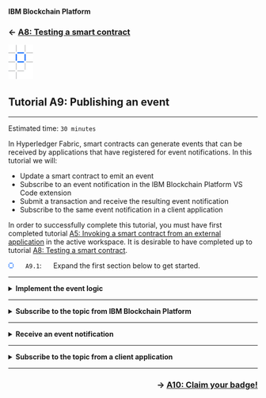 <!-- Standard Header Start -->
**IBM Blockchain Platform**
<h3 align='left'>← <a href='./a8.md'><b>A8: Testing a smart contract</b></a>
<!-- Standard Header End -->

<img src="./images/ibp.png" alt="IBM Blockchain Platform"></img>
## **Tutorial A9: Publishing an event**

---

Estimated time: `30 minutes`

<!-- Standard Header End -->

In Hyperledger Fabric, smart contracts can generate events that can be received by applications that have registered for event notifications. In this tutorial we will:
- Update a smart contract to emit an event
- Subscribe to an event notification in the IBM Blockchain Platform VS Code extension
- Submit a transaction and receive the resulting event notification
- Subscribe to the same event notification in a client application

In order to successfully complete this tutorial, you must have first completed tutorial <a href='./a5.md'>A5: Invoking a smart contract from an external application</a> in the active workspace. It is desirable to have completed up to tutorial <a href='./a8.md'>A8: Testing a smart contract</a>.

<img src="./images/bullet.png" alt="[]"></img> &nbsp;&nbsp;&nbsp;&nbsp; `A9.1`: &nbsp;&nbsp;&nbsp;&nbsp;
Expand the first section below to get started.

---
<details>
<summary><b>Implement the event logic</b></summary>

So far in this tutorial series, applications that submit new transactions are closely coupled to applications that query the ledger. For example, one application has to submit a transaction and let consensus complete before another application can query the ledger to confirm the result of that transaction.

An alternative pattern to couple applications connected to a Hyperledger Fabric network is using *events* and *notifications*. Applications can call smart contracts which generate transactions containing an event, and when that transaction is successfully committed to the ledger, a  notification can be received by one or more applications that have registered for event notification. This is a loosely coupled paradigm; the event consumer is unaware of the event producer.

An event is used to describe any significant situation that will be of interest to one or more applications; for example, when an update to an asset has occurred. Indeed, it can be appropriate to use this style of application coupling in many different scenarios:

* a regulator might want to be notified of a trade in near real time
* a supplier might want to use the acceptance of a new customer order to start a new business process to fulfill their contractual agreements
* a stock management system might want to keep an up-to-the-second accurate count of a particular transaction type in order to manage internal inventory

A transaction generated by a smart contract can include an event. When the transaction is committed to the ledger, all applications that are connected a suitable peer will receive a notification of this event. This is the publish/subscribe metaphor; a smart contract generates an event that can be consumed by zero or more applications. Applications can come and go; the event consumer and event producer are said to be loosely coupled to each other. 

As well as smart contract events, Hyperledger Fabric components can also publish system events when interesting things occur, such as when a block is committed.

<br><h3 align='left'>Modifying the smart contract</h3>

Before we can register for event notifications, we first need a smart contract with a transaction containing an event. We will use the 'createMyAsset' transaction in the smart contract we previously created to do this.

<img src="./images/bullet.png" alt="[]"></img> &nbsp;&nbsp;&nbsp;&nbsp; `A9.2`: &nbsp;&nbsp;&nbsp;&nbsp;
Switch to the 'my-asset-contract.ts' file in the editor.

If the file is not already open, use the Explorer side bar to navigate to 'demo-contract' -> 'src' -> 'my-asset-contract.ts'.

<img src="./images/bullet.png" alt="[]"></img> &nbsp;&nbsp;&nbsp;&nbsp; `A9.3`: &nbsp;&nbsp;&nbsp;&nbsp;
Navigate to the 'createMyAsset' method and use copy and paste to insert the following two lines at the end of the transaction's implementation:

```typescript
const eventPayload: Buffer = Buffer.from(`Created asset ${myAssetId} (${value})`);
ctx.stub.setEvent('myEvent', eventPayload);
```

The updated method should look like this:

<img src="./images/a9.3.png" alt="Updated createMyAsset"></img>


<img src="./images/bullet.png" alt="[]"></img> &nbsp;&nbsp;&nbsp;&nbsp; `A9.4`: &nbsp;&nbsp;&nbsp;&nbsp;
Save the file ('File' -> 'Save').

The setEvent method takes two parameters: in our example, we see an event name (the string "myEvent") and the event payload (a buffer containing the text "Created asset" and some details of the asset. We'll refer to this information again a little later.

<br><h3 align='left'>Upgrading the smart contract</h3>

We now need to upgrade our smart contract package to include the event emission logic.

<img src="./images/bullet.png" alt="[]"></img> &nbsp;&nbsp;&nbsp;&nbsp; `A9.5`: &nbsp;&nbsp;&nbsp;&nbsp;
Switch to the 'demo-contract' -> 'package.json' editor and update the value of the "version" field to `"0.0.3"`.

<img src="./images/a9.5.png" alt="Updated package.json"></img>

<img src="./images/bullet.png" alt="[]"></img> &nbsp;&nbsp;&nbsp;&nbsp; `A9.6`: &nbsp;&nbsp;&nbsp;&nbsp;
Save the file ('File' -> 'Save').

<img src="./images/bullet.png" alt="[]"></img> &nbsp;&nbsp;&nbsp;&nbsp; `A9.7`: &nbsp;&nbsp;&nbsp;&nbsp;
Hover over the Smart Contracts view in the IBM Blockchain Platform side bar, click the ellipsis (...) and select 'Package Open Project' for the 'demo-contract' project.

<img src="./images/a9.7.1.png" alt="Package open project"></img>

Wait a few seconds for the v0.0.3 smart contract to be built and shown in the Smart Contracts view.

<img src="./images/a9.7.2.png" alt="Packaged project"></img>

<img src="./images/bullet.png" alt="[]"></img> &nbsp;&nbsp;&nbsp;&nbsp; `A9.8`: &nbsp;&nbsp;&nbsp;&nbsp;
In the Fabric Environments view, expand "mychannel" and click "+ Deploy smart contract".

<img src="./images/a9.8.png" alt="Upgrade smart contract"></img>

<img src="./images/bullet.png" alt="[]"></img> &nbsp;&nbsp;&nbsp;&nbsp; `A9.9`: &nbsp;&nbsp;&nbsp;&nbsp;
In the Deploy Smart Contract form Step 1, select "demo-contract@0.0.3" from the drop down list, and click 'Next'.

<img src="./images/bullet.png" alt="[]"></img> &nbsp;&nbsp;&nbsp;&nbsp; `A9.10`: &nbsp;&nbsp;&nbsp;&nbsp;
In step 2 of the Deploy Smart Contract form, default values for Definition name and version of the updated contract are provided, click 'Next'.

<img src="./images/bullet.png" alt="[]"></img> &nbsp;&nbsp;&nbsp;&nbsp; `A9.11`: &nbsp;&nbsp;&nbsp;&nbsp;
In step 3 of the form, click 'Deploy' to start the deployment. 

You may need to wait a minute or so for the deployment of the upgraded smart contract to complete.

The upgraded version of the smart contract will be displayed in the Fabric Environments view under mychannel.

<img src="./images/a9.11.png" alt="Upgraded smart contract"></img>

The upgraded smart contract is now ready to use.

<img src="./images/bullet.png" alt="[]"></img> &nbsp;&nbsp;&nbsp;&nbsp; `A9.12`: &nbsp;&nbsp;&nbsp;&nbsp;
Expand the next section of the tutorial to continue.

</details>

---
<details>
<summary><b>Subscribe to the topic from IBM Blockchain Platform</b></summary>

With this change to the smart contract, every time a 'createMyAsset' transaction is committed, an event notification will sent to all applications registered for this event.

Smart contract notifications are only generated when a transaction containing an event is valid; an invalid transaction will not result in an event notification of the event within the transaction. Also, read-only transactions cannot generate events.

Any authorized client application can request event notification. It is possible request event notification within the IBM Blockchain Platform VS Code extension. Let's do that now.

<img src="./images/bullet.png" alt="[]"></img> &nbsp;&nbsp;&nbsp;&nbsp; `A9.13`: &nbsp;&nbsp;&nbsp;&nbsp;
In the Fabric Gateways view, ensure that the local gateway is connected.

If the gateway is disconnected, click on "1 Org Local Fabric - Org1" in this view to connect, and select 'org1Admin' as the identity.

<img src="./images/a9.13.png" alt="Connected gateway"></img>

<img src="./images/bullet.png" alt="[]"></img> &nbsp;&nbsp;&nbsp;&nbsp; `A9.14`: &nbsp;&nbsp;&nbsp;&nbsp;
Right-click 'demo-contract@0.0.3' and select 'Subscribe to Events'.

<img src="./images/a9.14.png" alt="Subscribe to Events"></img>

We need to specify which event(s) we are interested in. As you will recall from our event emission code, we named our topic 'myEvent'.

<img src="./images/bullet.png" alt="[]"></img> &nbsp;&nbsp;&nbsp;&nbsp; `A9.15`: &nbsp;&nbsp;&nbsp;&nbsp;
Type `myEvent` and press Enter.

<img src="./images/a9.15.png" alt="Subscribe to Events"></img>

You will see a notification that confirms that the subscription has been registered.

> <br>
   > <b>Subscribing to multiple topics:</b>
   > <br> Regular expressions can be used to subscribe to multiple topics at once. For example, entering <b>.*</b> will subscribe to all custom events emitted from the smart contract.
   > <br>&nbsp;

<img src="./images/bullet.png" alt="[]"></img> &nbsp;&nbsp;&nbsp;&nbsp; `A9.16`: &nbsp;&nbsp;&nbsp;&nbsp;
Expand the next section of the tutorial to continue.

</details>

---

<details>
<summary><b>Receive an event notification</b></summary>

Now that we have successfully subscribed to the 'myEvent' topic, we'll be able to receive notifications of those events in the VS Code output console.

In order to generate an event, we'll need to generate a createMyAsset transaction.

<img src="./images/bullet.png" alt="[]"></img> &nbsp;&nbsp;&nbsp;&nbsp; `A9.17`: &nbsp;&nbsp;&nbsp;&nbsp;
In the Fabric Gateways view, right-click the 'createMyAsset' transaction and select 'Submit Transaction'.

<img src="./images/a9.17-a9.28.png" alt="Submit createMyAsset"></img>

<img src="./images/bullet.png" alt="[]"></img> &nbsp;&nbsp;&nbsp;&nbsp; `A9.18`: &nbsp;&nbsp;&nbsp;&nbsp;
Replace the input parameters with `["004","Dogs Playing Poker"]` and press Enter.

<img src="./images/a9.18.png" alt="Creating asset 004"></img>

<img src="./images/bullet.png" alt="[]"></img> &nbsp;&nbsp;&nbsp;&nbsp; `A9.19`: &nbsp;&nbsp;&nbsp;&nbsp;
Press Enter a second time to accept the transient data defaults and submit the transaction.

<img src="./images/a4.8-a9.19.png" alt="Default transient data"></img>

<img src="./images/bullet.png" alt="[]"></img> &nbsp;&nbsp;&nbsp;&nbsp; `A9.20`: &nbsp;&nbsp;&nbsp;&nbsp;
Review the output of this transaction.

The Output panel will show not only the transaction output, but also information about the event that was emitted. 

<img src="./images/a9.20.png" alt="createMyAsset output"></img>

This information is only displayed because of the active subscription. The subscription will persist until the gateway is disconnected.

</details>

---

<details>
<summary><b>Subscribe to the topic from a client application</b></summary>

We will now try and subscribe to the same topic from within a client application. We will create a *listener.ts* client application that will be part of the project we created in tutorial <a href='./a5.md'>A5: Invoking a smart contract from an external application</a>.

<img src="./images/bullet.png" alt="[]"></img> &nbsp;&nbsp;&nbsp;&nbsp; `A9.21`: &nbsp;&nbsp;&nbsp;&nbsp;
Switch to the Explorer view, and right click the 'src' folder underneath 'demo-application'. Select 'New File'.

<img src="./images/a9.21.png" alt="new demo-application src file"></img>

<img src="./images/bullet.png" alt="[]"></img> &nbsp;&nbsp;&nbsp;&nbsp; `A9.22`: &nbsp;&nbsp;&nbsp;&nbsp;
Name the file 'listener.ts' and press Enter to load the new file in the editor.

<img src="./images/a9.22.png" alt="new listener.ts file"></img>

<img src="./images/bullet.png" alt="[]"></img> &nbsp;&nbsp;&nbsp;&nbsp; `A9.23`: &nbsp;&nbsp;&nbsp;&nbsp;
Copy and paste the following source code into the new file. (It is also <a href="./resources/listener.ts">available here</a>.)

```typescript
import { Gateway, Wallets, ContractListener } from 'fabric-network';
import * as path from 'path';
import * as fs from 'fs';

async function main() {
    try {

        // Create a new file system based wallet for managing identities.
        const walletPath = path.join(process.cwd(), 'Org1Wallet');
        const wallet = await Wallets.newFileSystemWallet(walletPath);
        console.log(`Wallet path: ${walletPath}`);

        // Create a new gateway for connecting to our peer node.
        const gateway = new Gateway();
        const connectionProfilePath = path.resolve(__dirname, '..', 'connection.json');
        const connectionProfile = JSON.parse(fs.readFileSync(connectionProfilePath, 'utf8'));
        let connectionOptions = { wallet, identity: 'org1Admin', discovery: { enabled: true, asLocalhost: true }};
        await gateway.connect(connectionProfile, connectionOptions);

        // Get the network (channel) our contract is deployed to.
        const network = await gateway.getNetwork('mychannel');

        // Get the contract from the network.
        const contract = network.getContract('demo-contract');

        // Listen for myEvent publications
        const listener: ContractListener = async (event) => {
            if (event.eventName === 'myEvent') {
                const eventString: string = `chaincodeId: ${event.chaincodeId}, eventName: "${event.eventName}", payload: ${event.payload.toString()}`;
            console.log(`Event caught: ${eventString}`);
            }
        };
        contract.addContractListener(listener);

        console.log(`Listening for myEvent events...`);
        while (true) {
            await sleep(5000);
            // ... do other things
        }

    } catch (error) {
        console.error(`Error: ${error}`);
        process.exit(1);
    }
}

function sleep(ms: number) {
    return new Promise(resolve => setTimeout(resolve, ms));
}

main();
```

Your source file should be 51 lines long.

<img src="./images/bullet.png" alt="[]"></img> &nbsp;&nbsp;&nbsp;&nbsp; `A9.24`: &nbsp;&nbsp;&nbsp;&nbsp;
Save the file ('File' -> 'Save').

If you completed tutorial <a href='./a5.md'>A5: Invoking a smart contract from an external application</a> in the same VS Code session, the compiler will be in watch mode, and the application will now rebuild itself and you can skip to A9.26.

<img src="./images/bullet.png" alt="[]"></img> &nbsp;&nbsp;&nbsp;&nbsp; `A9.25`: &nbsp;&nbsp;&nbsp;&nbsp;
If necessary, rebuild the client application by clicking 'Terminal' -> 'Run Build Task' and selecting 'tsc: watch - tsconfig.json demo-application'.

<img src="./images/a5.27.1-a9.25.1.png" alt="tsc watch"></img>

<img src="./images/a5.27.2-a9.25.2.png" alt="Successful build and watch"></img>

We will now run the application using an npm script that we created in tutorial <a href='./a5.md'>A5: Invoking a smart contract from an external application</a>. When we created our package.json file in this tutorial, we included an npm script called 'listener' that will run our new application:

<img src="./images/a9.25.3.png" alt="listener script in package.json"></img>

<img src="./images/bullet.png" alt="[]"></img> &nbsp;&nbsp;&nbsp;&nbsp; `A9.26`: &nbsp;&nbsp;&nbsp;&nbsp;
Click 'Terminal' -> 'Run Task', and find and select 'npm: listener demo-application'.

As always, take care in selecting the correct task as the options can look alike.

<img src="./images/a9.26.png" alt="npm start"></img>

<img src="./images/bullet.png" alt="[]"></img> &nbsp;&nbsp;&nbsp;&nbsp; `A9.27`: &nbsp;&nbsp;&nbsp;&nbsp;
As before, select the option to continue without scanning the output.

<img src="./images/a5.31.1-a9.27.1.png" alt="option to not scan the task output"></img>

The client application will now run: the application will connect to the gateway, register for 'myEvent' notifications and then pause indefinitely while it waits to receive them.

<img src="./images/a9.27.2.png" alt="event caught by create.ts"></img>

Note that we now have *two* subscribers: the IBM Blockchain Platform extension subscriber that we configured earlier, and our new client application. We will now test that notifications can be received by both of them.

<img src="./images/bullet.png" alt="[]"></img> &nbsp;&nbsp;&nbsp;&nbsp; `A9.28`: &nbsp;&nbsp;&nbsp;&nbsp;
Switch to the IBM Blockchain Platform sidebar, and in the Fabric Gateways view right click the 'createMyAsset' transaction and select 'Submit transaction'.

<img src="./images/a9.17-a9.28.png" alt="Submit createMyAsset"></img>

<img src="./images/bullet.png" alt="[]"></img> &nbsp;&nbsp;&nbsp;&nbsp; `A9.29`: &nbsp;&nbsp;&nbsp;&nbsp;Replace the input parameters with ``["005","The Starry Night"]``. As before, press Enter to confirm and Enter again to skip transient data.

<img src="./images/a9.29.1.png" alt="create asset 005"></img>

The transaction will be submitted and the Output view  updated with the log of the transaction. Note that it includes the new event, which has been received and logged by the first subscriber (IBM Blockchain Platform):

<img src="./images/a9.29.2.png" alt="new event caught in output log"></img>

We will now verify that the event has also been received by the second subscriber (the listener application):

<img src="./images/bullet.png" alt="[]"></img> &nbsp;&nbsp;&nbsp;&nbsp; `A9.30`: &nbsp;&nbsp;&nbsp;&nbsp;Click the Terminal tab to show the running listener application.

Notice that the subscriber has successfully caught the event and run the handler code:

<img src="./images/a9.30.png" alt="listener received event"></img>

Feel free to continue trying out the event framework. When you have finished, remember to close down the listener application:

<img src="./images/bullet.png" alt="[]"></img> &nbsp;&nbsp;&nbsp;&nbsp; `A9.31`: &nbsp;&nbsp;&nbsp;&nbsp;Right click in the running listener's terminal and select 'Kill Terminal'.

<img src="./images/a9.31.png" alt="kill listener terminal"></img>

This will force the application to close.

<br><h3 align='left'>Summary</h3>

In this tutorial, we have updated one of the transactions in a smart contract to emit an event, subscribed to this event by specifying the correct topic string, and observed the event being output to the VS Code console. We then created a client application to subscribe to the same topic, and checked that it too could receive events.

In the final tutorial of this set, we will summarize what we have covered so far and invite you to claim a badge for your efforts!

</details>

<!-- Standard Footer Start -->

---

<h3 align='right'> → <a href='./a10.md'><b>A10: Claim your badge!</b></h3></a>
<!-- Standard Footer End -->
